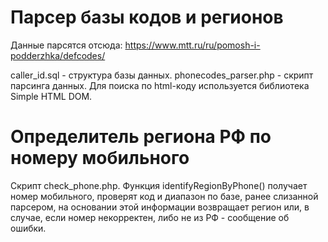 # Парсер базы кодов и регионов

Данные парсятся отсюда: https://www.mtt.ru/ru/pomosh-i-podderzhka/defcodes/

caller_id.sql - структура базы данных.
phonecodes_parser.php - скрипт парсинга данных.
Для поиска по html-коду используется библиотека Simple HTML DOM.

# Определитель региона РФ по номеру мобильного

Скрипт check_phone.php. Функция identifyRegionByPhone() получает номер мобильного, проверят код и диапазон по базе, ранее слизанной парсером, на основании этой информации возвращает регион или, в случае, если номер некорректен, либо не из РФ - сообщение об ошибки.
